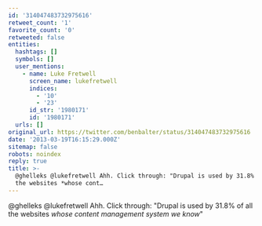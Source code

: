 ```yaml
---
id: '314047483732975616'
retweet_count: '1'
favorite_count: '0'
retweeted: false
entities:
  hashtags: []
  symbols: []
  user_mentions:
    - name: Luke Fretwell
      screen_name: lukefretwell
      indices:
        - '10'
        - '23'
      id_str: '1980171'
      id: '1980171'
  urls: []
original_url: https://twitter.com/benbalter/status/314047483732975616
date: '2013-03-19T16:15:29.000Z'
sitemap: false
robots: noindex
reply: true
title: >-
  @ghelleks @lukefretwell Ahh. Click through: "Drupal is used by 31.8% of all
  the websites *whose cont…
---
```


@ghelleks @lukefretwell Ahh. Click through: "Drupal is used by 31.8% of all the websites *whose content management system we know*"